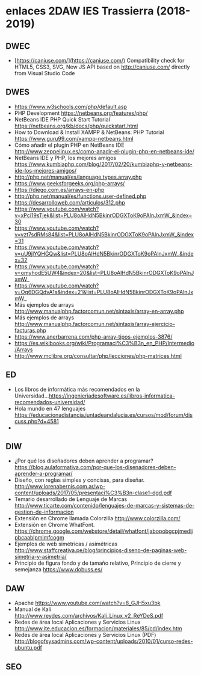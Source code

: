 # enlaces 2DAW IES Trassierra (2018-2019)

## DWEC

- [https://caniuse.com/](https://caniuse.com/) Compatibility check for HTML5, CSS3, SVG, New JS API based on http://caniuse.com/ directly from Visual Studio Code

## DWES

- https://www.w3schools.com/php/default.asp
- PHP Development https://netbeans.org/features/php/
- NetBeans IDE PHP Quick Start Tutorial https://netbeans.org/kb/docs/php/quickstart.html
- How to Download & Install XAMPP & NetBeans: PHP Tutorial https://www.guru99.com/xampp-netbeans.html
- Cómo añadir el plugin PHP en NetBeans IDE  http://www.zeppelinux.es/como-anadir-el-plugin-php-en-netbeans-ide/
- NetBeans IDE y PHP, los mejores amigos https://www.kumbiaphp.com/blog/2017/02/20/kumbiaphp-y-netbeans-ide-los-mejores-amigos/
- http://php.net/manual/es/language.types.array.php
- https://www.geeksforgeeks.org/php-arrays/
- https://diego.com.es/arrays-en-php
- http://php.net/manual/es/functions.user-defined.php
- https://desarrolloweb.com/articulos/312.php
- https://www.youtube.com/watch?v=xPci19sTjek&list=PLU8oAlHdN5BkinrODGXToK9oPAlnJxmW_&index=30
- https://www.youtube.com/watch?v=vzt7sdRMs84&list=PLU8oAlHdN5BkinrODGXToK9oPAlnJxmW_&index=31
- https://www.youtube.com/watch?v=uU9jlYQHGQw&list=PLU8oAlHdN5BkinrODGXToK9oPAlnJxmW_&index=32
- https://www.youtube.com/watch?v=omyhodE5UW4&index=20&list=PLU8oAlHdN5BkinrODGXToK9oPAlnJxmW_
- https://www.youtube.com/watch?v=Oq6DGQdvA1s&index=21&list=PLU8oAlHdN5BkinrODGXToK9oPAlnJxmW_
- Más ejemplos de arrays  http://www.manualphp.factorcomun.net/sintaxis/array-en-array.php
- Más ejemplos de arrays  http://www.manualphp.factorcomun.net/sintaxis/array-ejercicio-facturas.php
- https://www.anerbarrena.com/php-array-tipos-ejemplos-3876/
- https://es.wikibooks.org/wiki/Programaci%C3%B3n_en_PHP/Intermedio/Arrays
- http://www.mclibre.org/consultar/php/lecciones/php-matrices.html


## ED
- Los libros de informática más recomendados en la Universidad...https://ingenieriadesoftware.es/libros-informatica-recomendados-universidad/
- Hola mundo en 47 lenguajes https://educacionadistancia.juntadeandalucia.es/cursos/mod/forum/discuss.php?d=4581
- 

## DIW
- ¿Por qué los diseñadores deben aprender a programar? https://blog.aulaformativa.com/por-que-los-disenadores-deben-aprender-a-programar/
-  Diseño, con reglas simples y concisas, para diseñar. http://www.lorenabernis.com.ar/wp-content/uploads/2017/05/presentaci%C3%B3n-clase1-dgd.pdf
- Temario desarrollado de Lenguaje de Marcas http://www.ticarte.com/contenido/lenguajes-de-marcas-y-sistemas-de-gestion-de-informacion
- Extensión en Chrome llamada Colorzilla http://www.colorzilla.com/
- Extensión en Chrome WhatFont. https://chrome.google.com/webstore/detail/whatfont/jabopobgcpjmedljpbcaablpmlmfcogm
- Ejemplos de web simétricas / asimétricas http://www.staffcreativa.pe/blog/principios-diseno-de-paginas-web-simetria-y-asimetria/
- Principio de figura fondo y de tamaño relativo, Principio de cierre y semejanza https://www.dobuss.es/


## DAW
- Apache https://www.youtube.com/watch?v=8_GJH5xu3bk
- Manual de Kali http://www.reydes.com/archivos/Kali_Linux_v2_ReYDeS.pdf
- Redes de área local Aplicaciones y Servicios Linux http://www.ite.educacion.es/formacion/materiales/85/cd/index.htm
- Redes de área local Aplicaciones y Servicios Linux (PDF)  http://blogofsysadmins.com/wp-content/uploads/2010/01/curso-redes-ubuntu.pdf

## SEO
